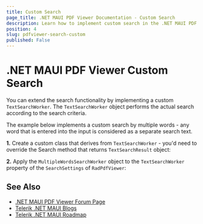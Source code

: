 ```yaml
---
title: Custom Search
page_title: .NET MAUI PDF Viewer Documentation - Custom Search
description: Learn how to implement custom search in the .NET MAUI PDF Viewer control. 
position: 4
slug: pdfviewer-search-custom
published: False
---
```


# .NET MAUI PDF Viewer Custom Search

You can extend the search functionality by implementing a custom `TextSearchWorker`. The `TextSearchWorker` object performs the actual search according to the search criteria.

The example below implements a custom search by multiple words - any word that is entered into the input is considered as a separate search text.

**1.** Create a custom class that derives from `TextSearchWorker` - you'd need to override the Search method that returns `TextSearchResult` object:



**2.** Apply the `MultipleWordsSearchWorker` object to the `TextSearchWorker` property of the `SearchSettings` of `RadPdfViewer`:


## See Also

- [.NET MAUI PDF Viewer Forum Page](https://www.telerik.com/forums/maui?tagId=2059)
- [Telerik .NET MAUI Blogs](https://www.telerik.com/blogs/mobile-net-maui)
- [Telerik .NET MAUI Roadmap](https://www.telerik.com/support/whats-new/maui-ui/roadmap)
